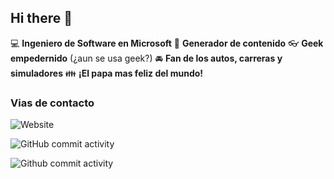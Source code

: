 ## Hi there 👋

:computer: **Ingeniero de Software en Microsoft**
:pencil: **Generador de contenido**
:eyeglasses: **Geek empedernido** (¿aun se usa geek?)
:oncoming_automobile: **Fan de los autos, carreras y simuladores**
:family: **¡El papa mas feliz del mundo!**

### Vias de contacto

![Website](https://img.shields.io/badge/aminespinoza.com-up-green?style=for-the-badge)

![GitHub commit activity](https://img.shields.io/github/commit-activity/m/Jefferson555/Jefferson555)

![Github commit activity](https://img.shields.io/github/commit-activity/y/aminespinoza10/minimal-api-unit-tests)
